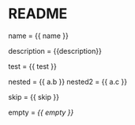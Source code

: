 # README

name = {{ name }}

description = {{description}}

test = {{ test }}

nested = {{ a.b }}
nested2 = {{ a.c }}

skip = \{{ skip }}

empty = _{{ empty }}_